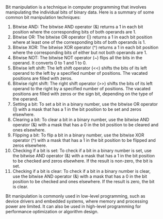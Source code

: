 Bit manipulation is a technique in computer programming that involves manipulating the individual bits of binary data. Here is a summary of some common bit manipulation techniques: 
1. Bitwise AND: The bitwise AND operator (&) returns a 1 in each bit position where the corresponding bits of both operands are 1. 
2. Bitwise OR: The bitwise OR operator (|) returns a 1 in each bit position where at least one of the corresponding bits of both operands is 1. 
3. Bitwise XOR: The bitwise XOR operator (^) returns a 1 in each bit position where the corresponding bits of either but not both operands are 1.
4. Bitwise NOT: The bitwise NOT operator (~) flips all the bits in the operand. It converts 0 to 1 and 1 to 0.  
5. Bitwise left shift: The left shift operator (<<) shifts the bits of its left operand to the left by a specified number of positions. The vacated positions are filled with zeros.
6. Bitwise right shift: The right shift operator (>>) shifts the bits of its left operand to the right by a specified number of positions. The vacated positions are filled with zeros or the sign bit, depending on the type of the operand.
7. Setting a bit: To set a bit in a binary number, use the bitwise OR operator (|) with a mask that has a 1 in the bit position to be set and zeros elsewhere.
8. Clearing a bit: To clear a bit in a binary number, use the bitwise AND operator (&) with a mask that has a 0 in the bit position to be cleared and ones elsewhere.
9. Flipping a bit: To flip a bit in a binary number, use the bitwise XOR operator (^) with a mask that has a 1 in the bit position to be flipped and zeros elsewhere.
10. Checking if a bit is set: To check if a bit in a binary number is set, use the bitwise AND operator (&) with a mask that has a 1 in the bit position to be checked and zeros elsewhere. If the result is non-zero, the bit is set.
11. Checking if a bit is clear: To check if a bit in a binary number is clear, use the bitwise AND operator (&) with a mask that has a 0 in the bit position to be checked and ones elsewhere. If the result is zero, the bit is clear.

Bit manipulation is commonly used in low-level programming, such as device drivers and embedded systems, where memory and processing power are limited. It can also be used in high-level programming for performance optimization or algorithm design.
